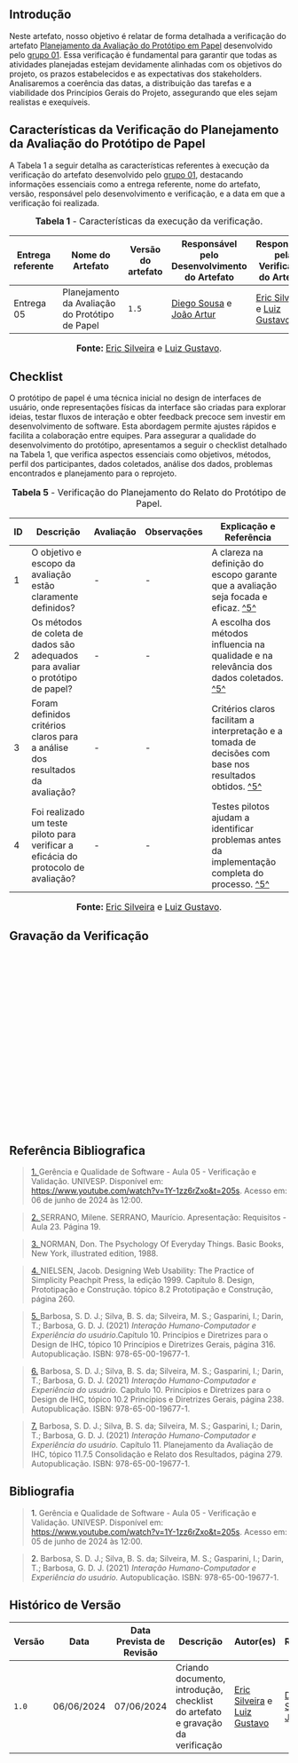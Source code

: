 ## <a>Introdução</a>

Neste artefato, nosso objetivo é relatar de forma detalhada a verificação do artefato <a href="https://interacao-humano-computador.github.io/2024.1-CD-MOJ/design-avaliacao-desenvolvimento/nivel2/prototipoPapel/planejamentoAvaliacao/">Planejamento da Avaliação do Protótipo em Papel</a> desenvolvido pelo <a href="https://interacao-humano-computador.github.io/2024.1-CD-MOJ/">grupo 01</a>. Essa verificação é fundamental para garantir que todas as atividades planejadas estejam devidamente alinhadas com os objetivos do projeto, os prazos estabelecidos e as expectativas dos stakeholders. Analisaremos a coerência das datas, a distribuição das tarefas e a viabilidade dos Princípios Gerais do Projeto, assegurando que eles sejam realistas e exequíveis.


## <a>Características da Verificação do Planejamento da Avaliação do Protótipo de Papel</a>

A Tabela 1 a seguir detalha as características referentes à execução da verificação do artefato desenvolvido pelo <a href="https://interacao-humano-computador.github.io/2024.1-CD-MOJ/">grupo 01</a>, destacando informações essenciais como a entrega referente, nome do artefato, versão, responsável pelo desenvolvimento e verificação, e a data em que a verificação foi realizada.

<center>

<font size="3"><p style="text-align: center"><b>Tabela 1</b> - Características da execução da verificação.</p></font>

| **Entrega referente** | **Nome do Artefato** | **Versão do artefato** | **Responsável pelo Desenvolvimento do Artefato** | **Responsável pela Verificação do Artefato** | **Data da Verificação** |
| --------- | --------- | --------- | ----------- | ------------------ | ------ |
| Entrega 05 | Planejamento da Avaliação do Protótipo de Papel | `1.5` | [Diego Sousa](https://github.com/DiegoSousaLeite) e [João Artur](https://github.com/joao-artl) | [Eric Silveira](https://github.com/ericbky) e [Luiz Gustavo](https://github.com/LuizGust4vo) | 26/06/2024 |

<font size="3"><p style="text-align: center"><b>Fonte: </b> [Eric Silveira](https://github.com/ericbky) e [Luiz Gustavo](https://github.com/LuizGust4vo).</p></font>
</center>


## <a>Checklist</a>

O protótipo de papel é uma técnica inicial no design de interfaces de usuário, onde representações físicas da interface são criadas para explorar ideias, testar fluxos de interação e obter feedback precoce sem investir em desenvolvimento de software. Esta abordagem permite ajustes rápidos e facilita a colaboração entre equipes. Para assegurar a qualidade do desenvolvimento do protótipo, apresentamos a seguir o checklist detalhado na Tabela 1, que verifica aspectos essenciais como objetivos, métodos, perfil dos participantes, dados coletados, análise dos dados, problemas encontrados e planejamento para o reprojeto.

<center>
<font size="3"><p style="text-align: center"><b>Tabela 5</b> - Verificação do Planejamento do Relato do Protótipo de Papel.</p></font>

| **ID** | **Descrição** | **Avaliação** | **Observações** | **Explicação e Referência** |
| -------- | --------------- | --------------- | ----------------- | ---------------------------- | 
| 1 | O objetivo e escopo da avaliação estão claramente definidos? | - | - | A clareza na definição do escopo garante que a avaliação seja focada e eficaz. [^5^](#REF5) |
| 2 | Os métodos de coleta de dados são adequados para avaliar o protótipo de papel? | - | - | A escolha dos métodos influencia na qualidade e na relevância dos dados coletados. [^5^](#REF5) |
| 3 | Foram definidos critérios claros para a análise dos resultados da avaliação? | - | - | Critérios claros facilitam a interpretação e a tomada de decisões com base nos resultados obtidos. [^5^](#REF5) |
| 4 | Foi realizado um teste piloto para verificar a eficácia do protocolo de avaliação? | - | - | Testes pilotos ajudam a identificar problemas antes da implementação completa do processo. [^5^](#REF5) |

<font size="3"><p style="text-align: center"><b>Fonte: </b> [Eric Silveira](https://github.com/ericbky) e [Luiz Gustavo](https://github.com/LuizGust4vo).</p></font>
</center>


## <a>Gravação da Verificação</a>

<iframe width="560" height="315" src="" title="Gravação Verificação - Planejamento da Avaliação " frameborder="0" allow="accelerometer; autoplay; clipboard-write; encrypted-media; gyroscope; picture-in-picture; web-share" referrerpolicy="strict-origin-when-cross-origin" allowfullscreen></iframe>


## <a>Referência Bibliografica</a>
> <a id="REF1" href="#anchor_1">1. </a>Gerência e Qualidade de Software - Aula 05 - Verificação e Validação. UNIVESP. Disponível em: <https://www.youtube.com/watch?v=1Y-1zz6rZxo&t=205s>. Acesso em: 06 de junho de 2024 às 12:00.

> <a id="REF2" href="#anchor_2">2. </a>SERRANO, Milene. SERRANO, Maurício. Apresentação: Requisitos - Aula 23. Página 19.

> <a id="REF3" href="#anchor_3">3. </a> NORMAN, Don. The Psychology Of Everyday Things. Basic Books, New York, illustrated edition, 1988.

> <a id="REF4" href="#anchor_4">4. </a> NIELSEN, Jacob. Designing Web Usability: The Practice of Simplicity Peachpit Press, la edição 1999. Capítulo 8. Design, Prototipação e Construção. tópico 8.2 Prototipação e Construção, página 260.

> <a id="REF5" href="#anchor_5">5. </a> Barbosa, S. D. J.; Silva, B. S. da; Silveira, M. S.; Gasparini, I.; Darin, T.; Barbosa, G. D. J. (2021) *Interação Humano-Computador e Experiência do usuário*.Capítulo 10. Princípios e Diretrizes para o Design de IHC, tópico 10 Princípios e Diretrizes Gerais, página 316. Autopublicação. ISBN: 978-65-00-19677-1.

> <a id="REF6" href="#anchor_6">6.</a> Barbosa, S. D. J.; Silva, B. S. da; Silveira, M. S.; Gasparini, I.; Darin, T.; Barbosa, G. D. J. (2021) *Interação Humano-Computador e Experiência do usuário.* Capítulo 10. Princípios e Diretrizes para o Design de IHC, tópico 10.2 Princípios e Diretrizes Gerais, página 238. Autopublicação. ISBN: 978-65-00-19677-1.

> <a id="anchor_7" href="#REF7">7.</a> Barbosa, S. D. J.; Silva, B. S. da; Silveira, M. S.; Gasparini, I.; Darin, T.; Barbosa, G. D. J. (2021) *Interação Humano-Computador e Experiência do usuário.* Capítulo 11. Planejamento da Avaliação de IHC, tópico 11.7.5 Consolidação e Relato dos Resultados, página 279. Autopublicação. ISBN: 978-65-00-19677-1.


## <a>Bibliografia</a>
> <a>1. </a>Gerência e Qualidade de Software - Aula 05 - Verificação e Validação. UNIVESP. Disponível em: <https://www.youtube.com/watch?v=1Y-1zz6rZxo&t=205s>. Acesso em: 05 de junho de 2024 às 12:00.

> <a>2.</a> Barbosa, S. D. J.; Silva, B. S. da; Silveira, M. S.; Gasparini, I.; Darin, T.; Barbosa, G. D. J. (2021) *Interação Humano-Computador e Experiência do usuário.* Autopublicação. ISBN: 978-65-00-19677-1.


## <a>Histórico de Versão</a>

| Versão| Data | Data Prevista de Revisão| Descrição  | Autor(es)  | Revisor(es) |
| ------- | ------ | ------ | ------- | -------- | -------- |
| `1.0` | 06/06/2024 | 07/06/2024 | Criando documento, introdução, checklist do artefato e gravação da verificação | [Eric Silveira](https://github.com/ericbky) e [Luiz Gustavo](https://github.com/LuizGust4vo) | [Diego Sousa](https://github.com/DiegoSousaLeite) e [João Artur](https://github.com/joao-artl) |
